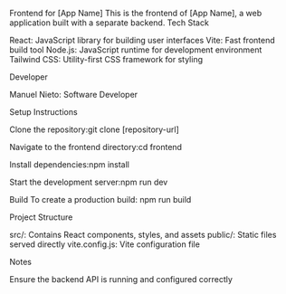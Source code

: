 Frontend for [App Name]
This is the frontend of [App Name], a web application built with a separate backend.
Tech Stack

React: JavaScript library for building user interfaces
Vite: Fast frontend build tool
Node.js: JavaScript runtime for development environment
Tailwind CSS: Utility-first CSS framework for styling

Developer

Manuel Nieto: Software Developer

Setup Instructions

Clone the repository:git clone [repository-url]


Navigate to the frontend directory:cd frontend


Install dependencies:npm install


Start the development server:npm run dev



Build
To create a production build:
npm run build

Project Structure

src/: Contains React components, styles, and assets
public/: Static files served directly
vite.config.js: Vite configuration file

Notes

Ensure the backend API is running and configured correctly
